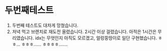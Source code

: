 # 두번째테스트
1. 두번째 테스트도 대차게 망쳤습니다.
2. 저녁 먹고 브랜치로 재도전 올렸습니다. 2시간 이상 걸렸습니다. 아적은 1시간은 무리였습니다. idx는 무엇인지 아직도 모르겠고, 얼렁뚱땅이로 일단 구현했습니다. ㅎㅎ... ㅎㅎㅎ...... ㅎㅎㅎㅎ.......
